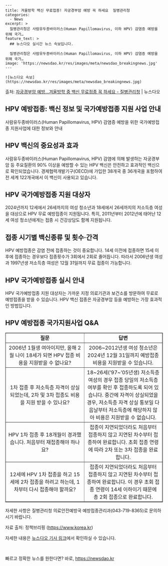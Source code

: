     ---
    title: 겨울방학 백신 무료접종! 자궁경부암 예방 꼭 하세요  질병관리청
    categories:
      - News
    excerpt: >
      질병관리청은 사람유두종바이러스(Human Papillomavirus, 이하 HPV) 감염증 예방을 위해 국가…
    feature_text: >
      ## 뉴스다오 실시간 뉴스 속보입니다.
    
      질병관리청은 사람유두종바이러스(Human Papillomavirus, 이하 HPV) 감염증 예방을 위해 국가…
    image: 'https://newsdao.kr/res/images/meta/newsdao_breakingnews.jpg'
    ---
    
    ![뉴스다오 속보](https://newsdao.kr/res/images/meta/newsdao_breakingnews.jpg)

<p>출처: <a href="https://newsdao.kr/2994" rel="dofollow">자궁경부암 예방…겨울방학 중 백신 무료접종 꼭 하세요 - 질병관리청</a> | 뉴스다오</p>

<h2>HPV 예방접종: 백신 정보 및 국가예방접종 지원 사업 안내</h2>

<p data-ke-size="size16">사람유두종바이러스(Human Papillomavirus, HPV) 감염증 예방을 위한 국가예방접종 지원사업에 대한 정보와 안내</p>

<h2 data-ke-size="size26">HPV 백신의 중요성과 효과</h2>
사람유두종바이러스(Human Papillomavirus, HPV) 감염에 의해 발생하는 자궁경부암 등 주요질환의 90% 이상을 예방할 수 있는 HPV 백신은 안전하고 효과적인 백신으로 확인되었습니다. 경제협력개발기구(OECD)에 가입한 38개국 중 36개국을 포함하여 전 세계 122개국에서 이 백신이 사용되고 있습니다.

<h2 data-ke-size="size26">HPV 국가예방접종 지원 대상자</h2>
2024년까지 12세에서 26세까지의 여성 청소년과 18세에서 26세까지의 저소득층 여성을 대상으로 HPV 무료 예방접종이 지원됩니다. 특히, 2011년부터 2012년에 태어난 12세 여성 청소년에게는 접종 시 건강상담도 함께 지원됩니다.

<h2 data-ke-size="size26">접종 시기별 백신종류 및 횟수·간격</h2>
HPV 예방접종은 감염 전에 접종하는 것이 중요합니다. 14세 이전에 접종하면 15세 이후에 접종하는 경우보다 접종횟수가 3회에서 2회로 줄어듭니다. 따라서 2006년생 여성과 1997년생 저소득층 여성은 12월 31일까지 무료 접종이 가능합니다.

<h2 data-ke-size="size26">HPV 국가예방접종 실시 안내</h2>
HPV 국가예방접종 지원 대상자는 가까운 지정 의료기관과 보건소를 방문하여 무료로 예방접종을 받을 수 있습니다. HPV 백신 접종은 자궁경부암 등을 예방하는 가장 효과적인 방법입니다.

<h2 data-ke-size="size26">HPV 예방접종 국가지원사업 Q&A</h2>
<table style="width: 100%;" border="1"><colgroup><col style="width: 50%" /><col style="width: 50%" /></colgroup>
<tbody>
<tr>
<td style="text-align: center; height: 17px;"><b>질문</b></td>
<td style="text-align: center; height: 17px;"><b>답변</b></td>
</tr>
<tr>
<td style="text-align: center; height: 17px;">2006년 1월생 여아이지만, 올해 2월 나이 18세가 되면 HPV 접종 비용을 지원받을 수 없나요?</td>
<td style="text-align: center; height: 17px;">2006~2012년생 여성 청소년은 2024년 12월 31일까지 예방접종 비용을 지원받을 수 있습니다.</td>
</tr>
<tr>
<td style="text-align: center; height: 17px;">1차 접종 후 저소득층 자격이 상실되었는데, 2차 및 3차 접종도 비용을 지원 받을 수 있나요?</td>
<td style="text-align: center; height: 17px;">18~26세(’97~’05년생) 저소득층 여성의 경우 접종 당일의 저소득층 여부를 확인 후 접종하도록 되어 있습니다. 중간에 자격이 상실되었을 경우, 저소득층 자격 상실 통보일 다음날부터 저소득층에 해당하지 않아 비용은 지원받을 수 없습니다.</td>
</tr>
<tr>
<td style="text-align: center; height: 17px;">HPV 1차 접종 후 18개월이 경과했습니다. 처음부터 재접종해야 하나요?</td>
<td style="text-align: center; height: 17px;">접종이 지연되었더라도 처음부터 접종하지 않고 지연된 차수부터 접종하여 완료합니다. 초회 접종 연령에 따라 2차 또는 3차 접종을 완료합니다.</td>
</tr>
<tr>
<td style="text-align: center; height: 17px;">12세에 HPV 1차 접종을 하고 15세에 2차 접종을 하려고 하는데, 1차부터 다시 접종해야 할까요?</td>
<td style="text-align: center; height: 17px;">접종이 지연되었더라도 처음부터 접종하지 않고 지연된 차수부터 접종하여 완료합니다. 이 경우 초회 접종 연령이 14세 이하이기 때문에 총 2회 접종으로 완료합니다.</td>
</tr>
</tbody>
</table>

<p data-ke-size="size16">자세한 사항은 질병관리청 의료안전예방국 예방접종관리과(043-719-8365)로 문의하시기 바랍니다.</p>

<p data-ke-size="size16">자료 출처: 정책브리핑 (<a href="https://https://www.korea.kr">https://www.korea.kr</a>)</p>
<p data-ke-size="size16">자세한 내용은 <a href="https://newsdao.kr/2994">뉴스다오 기사 링크</a>에서 확인하실 수 있습니다.</p>
<p data-ke-size="size16">&nbsp;</p> 

빠르고 정확한 뉴스를 원한다면? 바로, <a href="https://newsdao.kr" rel="dofollow">https://newsdao.kr</a>


    

